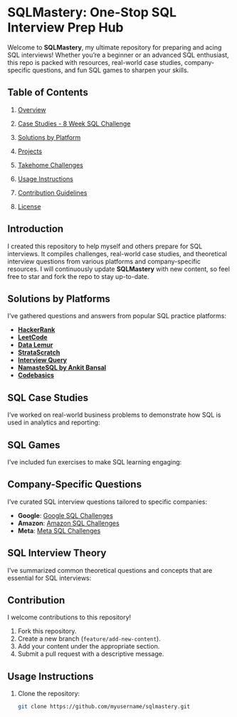 # SQLMastery: One-Stop SQL Interview Prep Hub  

Welcome to **SQLMastery**, my ultimate repository for preparing and acing SQL interviews! Whether you’re a beginner or an advanced SQL enthusiast, this repo is packed with resources, real-world case studies, company-specific questions, and fun SQL games to sharpen your skills.

## Table of Contents  

1. [Overview](#overview)  

2. [Case Studies - 8 Week SQL Challenge](#case-studies---8-week-sql-challenge)  

3. [Solutions by Platform](#solutions-by-platform)  

4. [Projects](#projects)  

5. [Takehome Challenges](#takehome-challenges)  

6. [Usage Instructions](#usage-instructions)  

7. [Contribution Guidelines](#contribution-guidelines)  

8. [License](#license)  
 

## Introduction  
I created this repository to help myself and others prepare for SQL interviews. It compiles challenges, real-world case studies, and theoretical interview questions from various platforms and company-specific resources. I will continuously update **SQLMastery** with new content, so feel free to star and fork the repo to stay up-to-date.

## Solutions by Platforms  
I’ve gathered questions and answers from popular SQL practice platforms:  

- **[HackerRank](./hackerrank/README.md)** 
- **[LeetCode](./leetcode/README.md)**  
- **[Data Lemur](./data_lemur/README.md)** 
- **[StrataScratch](./stratascratch/README.md)** 
- **[Interview Query](./interview_query/README.md)** 
- **[NamasteSQL by Ankit Bansal](./namaste_sql/README.md)** 
- **[Codebasics](./codebasics/README.md)**

## SQL Case Studies  
I’ve worked on real-world business problems to demonstrate how SQL is used in analytics and reporting:  


## SQL Games  
I’ve included fun exercises to make SQL learning engaging:  


## Company-Specific Questions  
I’ve curated SQL interview questions tailored to specific companies:  

- **Google**: [Google SQL Challenges](./company_questions/google.md)  
- **Amazon**: [Amazon SQL Challenges](./company_questions/amazon.md)  
- **Meta**: [Meta SQL Challenges](./company_questions/meta.md)  

## SQL Interview Theory  
I’ve summarized common theoretical questions and concepts that are essential for SQL interviews:  

## Contribution  
I welcome contributions to this repository!  

1. Fork this repository.  
2. Create a new branch (`feature/add-new-content`).  
3. Add your content under the appropriate section.  
4. Submit a pull request with a descriptive message.  

## Usage Instructions  
1. Clone the repository:  
   ```bash
   git clone https://github.com/myusername/sqlmastery.git
